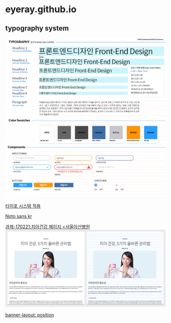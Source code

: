 # eyeray.github.io
## typography system
<img src="https://github.com/eyeray/eyeray.github.io/blob/master/ui_kit/UI_kit_eyeray_upgrade0217.jpg?raw=true" alt="typography system">

[타이포 시스템 적용](https://eyeray.github.io/day04_study/typo_sytem.html)

[Noto sans kr](http://theeluwin.github.io/NotoSansKR-Hestia/)

[과제-170221:치아건강 페이지 &lt;서울아산병원](https://eyeray.github.io/day05_study/lecture/medicalview.html)
<img src="https://github.com/eyeray/eyeray.github.io/blob/master/day05_study/lecture/images/result.jpg?raw=true" alt="치아건강 결과 페이지">

[banner-layout: position](https://eyeray.github.io/banner/banner.html)

